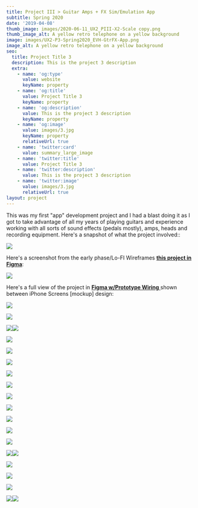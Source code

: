```yaml
---
title: Project III > Guitar Amps + FX Sim/Emulation App
subtitle: Spring 2020
date: '2019-04-08'
thumb_image: images/2020-06-11_UX2_PIII-X2-Scale copy.png
thumb_image_alt: A yellow retro telephone on a yellow background
image: images/UX2-P3-Spring2020_EVH-GtrFX-App.png
image_alt: A yellow retro telephone on a yellow background
seo:
  title: Project Title 3
  description: This is the project 3 description
  extra:
    - name: 'og:type'
      value: website
      keyName: property
    - name: 'og:title'
      value: Project Title 3
      keyName: property
    - name: 'og:description'
      value: This is the project 3 description
      keyName: property
    - name: 'og:image'
      value: images/3.jpg
      keyName: property
      relativeUrl: true
    - name: 'twitter:card'
      value: summary_large_image
    - name: 'twitter:title'
      value: Project Title 3
    - name: 'twitter:description'
      value: This is the project 3 description
    - name: 'twitter:image'
      value: images/3.jpg
      relativeUrl: true
layout: project
---
```

This was my first "app" development project and I had a blast doing it as I got to take advantage of all my years of playing guitars and experience working with all sorts of sound effects (pedals mostly), amps, heads and recording equipment. Here's a snapshot of what the project involved::

![](/images/P3%20GTR-FX-MobileApp_TributeEVH\_2020ess.png)

Here's a screenshot from the early phase/Lo-FI Wireframes [**this project in Figma**](https://www.figma.com/file/kOnIMhtyVQddkob8GHpEsm/UX-2-Proj-3-Guitar-Sim-App-EVH-FX-Pkg?node-id=5%3A72):

![](/images/UX2-P3\_Gtr-Amp-Emulate-APP-LO-FI-Prototype.png)

Here's a full view of the project in [**Figma w/Prototype Wiring** ](https://www.figma.com/file/kOnIMhtyVQddkob8GHpEsm/UX-2-Proj-3-Guitar-Sim-App-EVH-FX-Pkg?node-id=5%3A72)shown between iPhone Screens \[mockup] design:

![](/images/UX2-P3\_Gtr-FX-Amp_App_PrototypeWires\_2020ess.png)

![](https://www.dropbox.com/s/q8f0sfytwd9zcnj/EVH_Gtr-App-iPhoneX_ess_Card1.png?raw=1)

![](https://www.dropbox.com/s/cohghs3oz90hj8w/Eddie%20Van%20Halen%20COPYRIGHT%20DISCLAIMER.png?raw=1)![](https://www.dropbox.com/s/3f9ft2qofvhk29i/EVH_Gtr-App-iPhoneX_ess_Card2%20copy.png?raw=1)

![](https://www.dropbox.com/s/7gspfzp456ts5p6/EVH_Gtr-App-iPhoneX_ess_Card3%20copy.png?raw=1)

![](https://www.dropbox.com/s/qp7mdmwxrwhdds9/EVH_Gtr-App-iPhoneX_ess_Card4%20copy.png?raw=1)

![](https://www.dropbox.com/s/i6p2a4s93erwtip/EVH_Gtr-App-iPhoneX_ess_Card5%20copy.png?raw=1)

![](https://www.dropbox.com/s/uydg9v756gjbcfe/EVH_Gtr-App-iPhoneX_ess_Card6%20copy.png?raw=1)

![](https://www.dropbox.com/s/wv7x8pkqunp1fre/EVH_Gtr-App-iPhoneX_ess_Card7%20copy.png?raw=1)

![](https://www.dropbox.com/s/lze8ugkaq6oqjhl/EVH_Gtr-App-iPhoneX_ess_Card8%20copy.png?raw=1)

![](https://www.dropbox.com/s/dq1wxebvq37cwa2/EVH_Gtr-App-iPhoneX_ess_Card9%20copy.png?raw=1)

![](https://www.dropbox.com/s/5rlo30nvvouow9c/EVH_Gtr-App-iPhoneX_ess_Card10%20copy.png?raw=1)

![](https://www.dropbox.com/s/dzogbe4zl99zz4n/EVH_Gtr-App-iPhoneX_ess_Card19%20copy.png?raw=1)



![](https://www.dropbox.com/s/dyc3krr0m17tju4/EVH_Gtr-App-iPhoneX_ess_Card11%20copy.png?raw=1)

![](https://www.dropbox.com/s/3lh8bk17kxxp6ga/EVH_Gtr-App-iPhoneX_ess_Card12%20copy.png?raw=1)![](https://www.dropbox.com/s/4n65l2ilurzy0ra/EVH_Gtr-App-iPhoneX_ess_Card13%20copy.png?raw=1)

![](https://www.dropbox.com/s/nnjd4tjzrff0pzn/EVH_Gtr-App-iPhoneX_ess_Card14%20copy.png?raw=1)

![](https://www.dropbox.com/s/ugw9g6341xfu8z0/EVH_Gtr-App-iPhoneX_ess_Card15%20copy.png?raw=1)

![](https://www.dropbox.com/s/954rwjojpjvdh5i/EVH_Gtr-App-iPhoneX_ess_Card17%20copy.png?raw=1)

![](https://www.dropbox.com/s/whvk8jg2tcl6dcm/EVH_Gtr-App-iPhoneX_ess_Card18%20copy.png?raw=1)![](https://www.dropbox.com/s/dzogbe4zl99zz4n/EVH_Gtr-App-iPhoneX_ess_Card19%20copy.png?raw=1)
